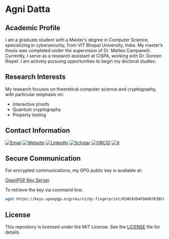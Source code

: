 # Agni Datta

## Academic Profile

I am a graduate student with a Master’s degree in Computer Science, specializing in cybersecurity, from VIT Bhopal University, India. My master’s thesis was completed under the supervision of Dr. Matteo Campanelli. Currently, I serve as a research assistant at CISPA, working with Dr. Doreen Riepel. I am actively pursuing opportunities to begin my doctoral studies.

## Research Interests

My research focuses on theoretical computer science and cryptography, with particular emphasis on:

- Interactive proofs
- Quantum cryptography
- Property testing

## Contact Information

[![Email](https://img.shields.io/badge/Email-D14836?style=for-the-badge&logo=gmail&logoColor=white)](mailto:agnidatta.org@gmail.com) [![Website](https://img.shields.io/badge/Website-4285F4?style=for-the-badge&logo=google&logoColor=white)](https://sites.google.com/view/agni-datta/) [![LinkedIn](https://img.shields.io/badge/LinkedIn-0077B5?style=for-the-badge&logo=linkedin&logoColor=white)](https://linkedin.com/in/agni-datta) [![Scholar](https://img.shields.io/badge/Scholar-4285F4?style=for-the-badge&logo=google-scholar&logoColor=white)](https://scholar.google.com/citations?user=D2OJ5agAAAAJ) [![ORCID](https://img.shields.io/badge/ORCID-A6CE39?style=for-the-badge&logo=orcid&logoColor=white)](https://orcid.org/0000-0002-2738-1910) [![X](https://img.shields.io/badge/X-000000?style=for-the-badge&logo=x&logoColor=white)](https://x.com/AgniDatta)

## Secure Communication

For encrypted communications, my GPG public key is available at:

[OpenPGP Key Server](https://keys.openpgp.org/vks/v1/by-fingerprint/034FA3D4FD4067E5BCF30B6FCF8D56CABE52E5E9)

To retrieve the key via command line:

```bash
wget https://keys.openpgp.org/vks/v1/by-fingerprint/034FA3D4FD4067E5BCF30B6FCF8D56CABE52E5E9
```

## License

This repository is licensed under the MIT License. See the [LICENSE](LICENSE) file for details.
